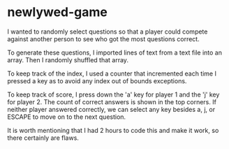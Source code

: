 # newlywed-game
I wanted to randomly select questions so that a player could compete against another person to see who got the most questions correct.

To generate these questions, I imported lines of text from a text file into an array. Then I randomly shuffled that array.

To keep track of the index, I used a counter that incremented each time I pressed a key as to avoid any index out of bounds exceptions.

To keep track of score, I press down the 'a' key for player 1 and the 'j' key for player 2. The count of correct answers is shown in the top corners. If neither player answered correctly, we can select any key besides a, j, or ESCAPE to move on to the next question.

It is worth mentioning that I had 2 hours to code this and make it work, so there certainly are flaws.
